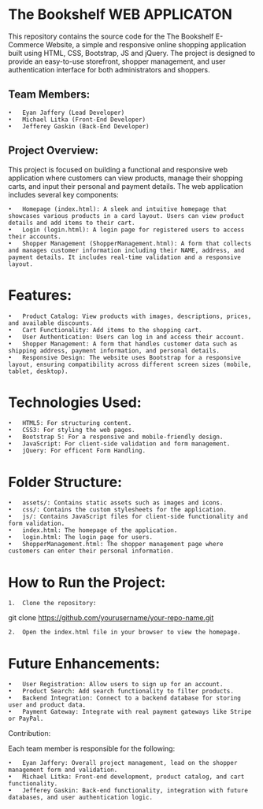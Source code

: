 # **The Bookshelf WEB APPLICATON**

This repository contains the source code for the The Bookshelf E-Commerce Website, a simple and responsive online shopping application built using HTML, CSS, Bootstrap, JS and jQuery. The project is designed to provide an easy-to-use storefront, shopper management, and user authentication interface for both administrators and shoppers.

## Team Members:

	•	Eyan Jaffery (Lead Developer)
	•	Michael Litka (Front-End Developer)
	•	Jefferey Gaskin (Back-End Developer)

## Project Overview:

This project is focused on building a functional and responsive web application where customers can view products, manage their shopping carts, and input their personal and payment details. The web application includes several key components:

	•	Homepage (index.html): A sleek and intuitive homepage that showcases various products in a card layout. Users can view product details and add items to their cart.
	•	Login (login.html): A login page for registered users to access their accounts.
	•	Shopper Management (ShopperManagement.html): A form that collects and manages customer information including their NAME, address, and payment details. It includes real-time validation and a responsive layout.

# Features:

	•	Product Catalog: View products with images, descriptions, prices, and available discounts.
	•	Cart Functionality: Add items to the shopping cart.
	•	User Authentication: Users can log in and access their account.
	•	Shopper Management: A form that handles customer data such as shipping address, payment information, and personal details.
	•	Responsive Design: The website uses Bootstrap for a responsive layout, ensuring compatibility across different screen sizes (mobile, tablet, desktop).

# Technologies Used:

	•	HTML5: For structuring content.
	•	CSS3: For styling the web pages.
	•	Bootstrap 5: For a responsive and mobile-friendly design.
	•	JavaScript: For client-side validation and form management.
 	•	jQuery: For efficent Form Handling.

# Folder Structure:

	•	assets/: Contains static assets such as images and icons.
	•	css/: Contains the custom stylesheets for the application.
	•	js/: Contains JavaScript files for client-side functionality and form validation.
	•	index.html: The homepage of the application.
	•	login.html: The login page for users.
	•	ShopperManagement.html: The shopper management page where customers can enter their personal information.

# How to Run the Project:

	1.	Clone the repository:

git clone https://github.com/yourusername/your-repo-name.git

	2.	Open the index.html file in your browser to view the homepage.

# Future Enhancements:

	•	User Registration: Allow users to sign up for an account.
	•	Product Search: Add search functionality to filter products.
	•	Backend Integration: Connect to a backend database for storing user and product data.
	•	Payment Gateway: Integrate with real payment gateways like Stripe or PayPal.

Contribution:

Each team member is responsible for the following:

	•	Eyan Jaffery: Overall project management, lead on the shopper management form and validation.
	•	Michael Litka: Front-end development, product catalog, and cart functionality.
	•	Jefferey Gaskin: Back-end functionality, integration with future databases, and user authentication logic.
